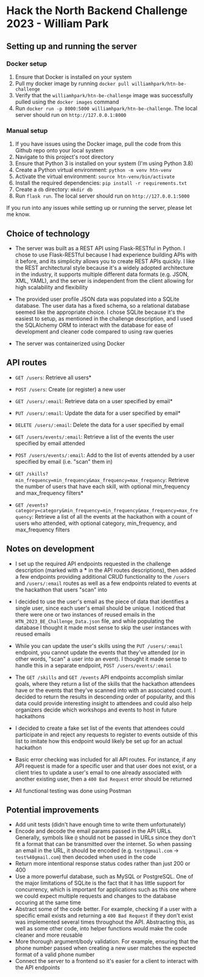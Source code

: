 # Hack the North Backend Challenge 2023 - William Park

## Setting up and running the server

### Docker setup

1. Ensure that Docker is installed on your system
2. Pull my docker image by running `docker pull williamhpark/htn-be-challenge`
3. Verify that the `williamhpark/htn-be-challenge` image was successfully pulled using the `docker images` command
4. Run `docker run -p 8000:5000 williamhpark/htn-be-challenge`. The local server should run on `http://127.0.0.1:8000`

### Manual setup

1. If you have issues using the Docker image, pull the code from this Github repo onto your local system
2. Navigate to this project's root directory
3. Ensure that Python 3 is installed on your system (I'm using Python 3.8)
4. Create a Python virtual environment: `python -m venv htn-venv`
5. Activate the virtual environment: `source htn-venv/bin/activate`
6. Install the required dependencies: `pip install -r requirements.txt`
7. Create a `db` directory: `mkdir db`
8. Run `flask run`. The local server should run on `http://127.0.0.1:5000`

If you run into any issues while setting up or running the server, please let me know.

## Choice of technology

- The server was built as a REST API using Flask-RESTful in Python. I chose to use Flask-RESTful because I had experience building APIs with it before, and its simplicity allows you to create REST APIs quickly. I like the REST architectural style because it's a widely adopted architecture in the industry, it supports multiple different data formats (e.g. JSON, XML, YAML), and the server is independent from the client allowing for high scalability and flexibility

- The provided user profile JSON data was populated into a SQLite database. The user data has a fixed schema, so a relational database seemed like the appropriate choice. I chose SQLite because it's the easiest to setup, as mentioned in the challenge description, and I used the SQLAlchemy ORM to interact with the database for ease of development and cleaner code compared to using raw queries

- The server was containerized using Docker

## API routes

- `GET /users`: Retrieve all users\*
- `POST /users`: Create (or register) a new user

- `GET /users/:email`: Retrieve data on a user specified by email\*
- `PUT /users/:email`: Update the data for a user specified by email\*
- `DELETE /users/:email`: Delete the data for a user specified by email

- `GET /users/events/:email`: Retrieve a list of the events the user specified by email attended
- `POST /users/events/:email`: Add to the list of events attended by a user specified by email (i.e. "scan" them in)

- `GET /skills?min_frequency=min_frequency&max_frequency=max_frequency`: Retrieve the number of users that have each skill, with optional min_frequency and max_frequency filters\*

- `GET /events?category=category&min_frequency=min_frequency&max_frequency=max_frequency`: Retrieve a list of all the events at the hackathon with a count of users who attended, with optional category, min_frequency, and max_frequency filters

## Notes on development

- I set up the required API endpoints requested in the challenge description (marked with a **\*** in the API routes descriptions), then added a few endpoints providing additional CRUD functionality to the `/users` and `/users/:email` routes as well as a few endpoints related to events at the hackathon that users "scan" into

- I decided to use the user's email as the piece of data that identifies a single user, since each user's email should be unique. I noticed that there were one or two instances of reused emails in the `HTN_2023_BE_Challenge_Data.json` file, and while populating the database I thought it made most sense to skip the user instances with reused emails

- While you can update the user's skills using the `PUT /users/:email` endpoint, you cannot update the events that they've attended (or in other words, "scan" a user into an event). I thought it made sense to handle this in a separate endpoint, `POST /users/events/:email`

- The `GET /skills` and `GET /events` API endpoints accomplish similar goals, where they return a list of the skills that the hackathon attendees have or the events that they've scanned into with an associated count. I decided to return the results in descending order of popularity, and this data could provide interesting insight to attendees and could also help organizers decide which workshops and events to host in future hackathons

- I decided to create a fake set list of the events that attendees could participate in and reject any requests to register to events outside of this list to imitate how this endpoint would likely be set up for an actual hackathon

- Basic error checking was included for all API routes. For instance, if any API request is made for a specific user and that user does not exist, or a client tries to update a user's email to one already associated with another existing user, then a `400 Bad Request` error should be returned

- All functional testing was done using Postman

## Potential improvements

- Add unit tests (didn't have enough time to write them unfortunately)
- Encode and decode the email params passed in the API URLs. Generally, symbols like `@` should not be passed in URLs since they don't fit a format that can be transmitted over the internet. So when passing an email in the URL, it should be encoded (e.g. `test@gmail.com` -> `test%40gmail.com`) then decoded when used in the code
- Return more intentional response status codes rather than just 200 or 400
- Use a more powerful database, such as MySQL or PostgreSQL. One of the major limitations of SQLite is the fact that it has little support for concurrency, which is important for applications such as this one where we could expect multiple requests and changes to the database occuring at the same time
- Abstract some of the code better. For example, checking if a user with a specific email exists and returning a `400 Bad Request` if they don't exist was implemented several times throughout the API. Abstracting this, as well as some other code, into helper functions would make the code cleaner and more reusable
- More thorough argument/body validation. For example, ensuring that the phone number passed when creating a new user matches the expected format of a valid phone number
- Connect the server to a frontend so it's easier for a client to interact with the API endpoints
